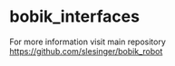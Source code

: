 # bobik_interfaces

For more information visit main repository https://github.com/slesinger/bobik_robot
